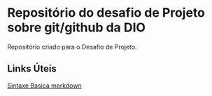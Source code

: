 # Repositório do desafio de Projeto sobre git/github da DIO
Repositório criado para o Desafio de Projeto.

## Links Úteis
[Sintaxe Basica markdown](https://www.markdownguide.org/basic-syntax/)
